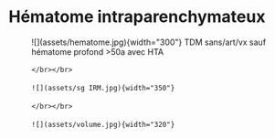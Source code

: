 # Hématome intraparenchymateux

<figure markdown="span">
    ![](assets/hematome.jpg){width="300"}
    TDM sans/art/vx sauf hématome profond >50a avec HTA

    </br></br>

    ![](assets/sg IRM.jpg){width="350"}

    </br></br>
    
    ![](assets/volume.jpg){width="320"}
</figure>